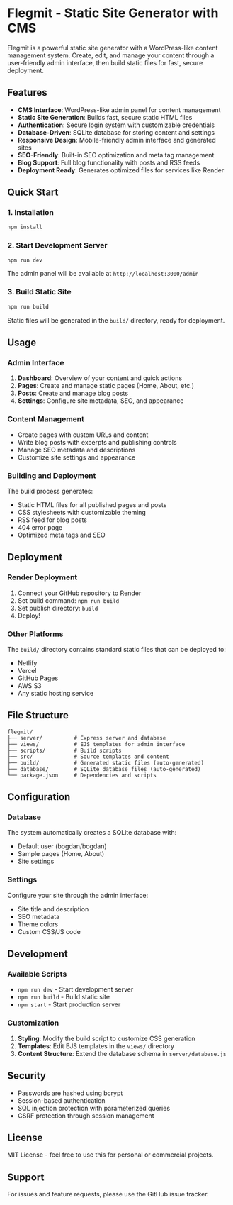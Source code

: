 # Flegmit - Static Site Generator with CMS

Flegmit is a powerful static site generator with a WordPress-like content management system. Create, edit, and manage your content through a user-friendly admin interface, then build static files for fast, secure deployment.

## Features

- **CMS Interface**: WordPress-like admin panel for content management
- **Static Site Generation**: Builds fast, secure static HTML files
- **Authentication**: Secure login system with customizable credentials
- **Database-Driven**: SQLite database for storing content and settings
- **Responsive Design**: Mobile-friendly admin interface and generated sites
- **SEO-Friendly**: Built-in SEO optimization and meta tag management
- **Blog Support**: Full blog functionality with posts and RSS feeds
- **Deployment Ready**: Generates optimized files for services like Render

## Quick Start

### 1. Installation

```bash
npm install
```

### 2. Start Development Server

```bash
npm run dev
```

The admin panel will be available at `http://localhost:3000/admin`


### 3. Build Static Site

```bash
npm run build
```

Static files will be generated in the `build/` directory, ready for deployment.

## Usage

### Admin Interface

1. **Dashboard**: Overview of your content and quick actions
2. **Pages**: Create and manage static pages (Home, About, etc.)
3. **Posts**: Create and manage blog posts
4. **Settings**: Configure site metadata, SEO, and appearance

### Content Management

- Create pages with custom URLs and content
- Write blog posts with excerpts and publishing controls
- Manage SEO metadata and descriptions
- Customize site settings and appearance

### Building and Deployment

The build process generates:
- Static HTML files for all published pages and posts
- CSS stylesheets with customizable theming
- RSS feed for blog posts
- 404 error page
- Optimized meta tags and SEO

## Deployment

### Render Deployment

1. Connect your GitHub repository to Render
2. Set build command: `npm run build`
3. Set publish directory: `build`
4. Deploy!

### Other Platforms

The `build/` directory contains standard static files that can be deployed to:
- Netlify
- Vercel
- GitHub Pages
- AWS S3
- Any static hosting service

## File Structure

```
flegmit/
├── server/          # Express server and database
├── views/           # EJS templates for admin interface
├── scripts/         # Build scripts
├── src/             # Source templates and content
├── build/           # Generated static files (auto-generated)
├── database/        # SQLite database files (auto-generated)
└── package.json     # Dependencies and scripts
```

## Configuration

### Database

The system automatically creates a SQLite database with:
- Default user (bogdan/bogdan)
- Sample pages (Home, About)
- Site settings

### Settings

Configure your site through the admin interface:
- Site title and description
- SEO metadata
- Theme colors
- Custom CSS/JS code

## Development

### Available Scripts

- `npm run dev` - Start development server
- `npm run build` - Build static site
- `npm start` - Start production server

### Customization

1. **Styling**: Modify the build script to customize CSS generation
2. **Templates**: Edit EJS templates in the `views/` directory
3. **Content Structure**: Extend the database schema in `server/database.js`

## Security

- Passwords are hashed using bcrypt
- Session-based authentication
- SQL injection protection with parameterized queries
- CSRF protection through session management

## License

MIT License - feel free to use this for personal or commercial projects.

## Support

For issues and feature requests, please use the GitHub issue tracker.
